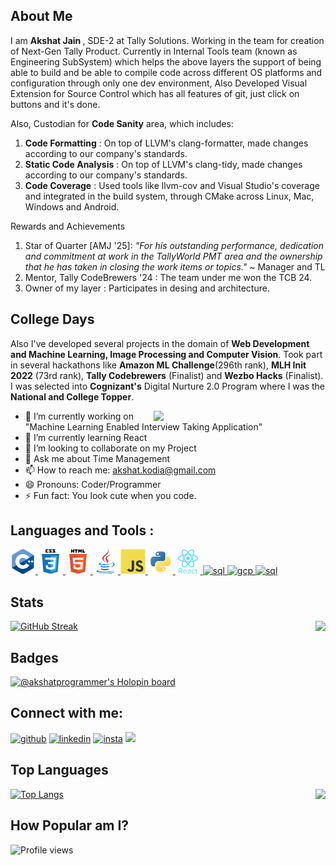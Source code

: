 <!--
**akshatprogrammer/akshatprogrammer** is a ✨ _special_ ✨ repository because its `README.md` (this file) appears on your GitHub profile.
-->
## About Me
I am <b>Akshat Jain </b>, SDE-2 at Tally Solutions. Working in the team for creation of Next-Gen Tally Product.
Currently in Internal Tools team (known as Engineering SubSystem) which helps the above layers the support of being able to build and be able to compile code across different OS platforms and configuration through only one dev environment, Also Developed Visual Extension for Source Control which has all features of git, just click on buttons and it's done.

Also, Custodian for **Code Sanity** area, which includes:

1. **Code Formatting** : On top of LLVM's clang-formatter, made changes according to our company's standards.
2. **Static Code Analysis** :  On top of LLVM's clang-tidy, made changes according to our company's standards.
3. **Code Coverage** : Used tools like llvm-cov and Visual Studio's coverage and integrated in the build system, through CMake across Linux, Mac, Windows and Android.

Rewards and Achievements 
1. Star of Quarter [AMJ '25]: _"For his outstanding performance, dedication and commitment at work in the TallyWorld PMT area and the ownership that he has taken in closing the work items or topics."_ ~ Manager and TL
2. Mentor, Tally CodeBrewers '24 : The team under me won the TCB 24.
3. Owner of my layer : Participates in desing and architecture.

## College Days
Also I've developed several projects in the domain of **Web Development and Machine Learning, Image Processing and Computer Vision**.
Took part in several hackathons like **Amazon ML Challenge**(296th rank), **MLH Init 2022** (73rd rank), **Tally Codebrewers** (Finalist) and **Wezbo Hacks** (Finalist).
I was selected into **Cognizant's** Digital Nurture 2.0 Program where I was the **National and College Topper**.


<img
  align="right"
  width="275x"
  src="https://miro.medium.com/max/1400/1*0FqDC0_r1f5xFz3IywLYRA.jpeg"
/>

- 🔭 I’m currently working on "Machine Learning Enabled Interview Taking Application"
- 🌱 I’m currently learning React
- 👯 I’m looking to collaborate on my Project
- 💬 Ask me about Time Management 
- 📫 How to reach me: akshat.kodia@gmail.com
- 😄 Pronouns: Coder/Programmer
- ⚡ Fun fact: You look cute when you code.

<h2 align="left">Languages and Tools :</h2>
<p align="left"> 
  <a href="https://www.w3schools.com/cpp/" target="_blank"> <img src="https://raw.githubusercontent.com/devicons/devicon/master/icons/cplusplus/cplusplus-original.svg" alt="cplusplus" width="40" height="40"/> 
  </a> 
  <a href="https://www.w3schools.com/css/" target="_blank"> <img src="https://raw.githubusercontent.com/devicons/devicon/master/icons/css3/css3-original-wordmark.svg" alt="css3" width="40" height="40"/> 
  </a> 
  <a href="https://www.w3.org/html/" target="_blank"> <img src="https://raw.githubusercontent.com/devicons/devicon/master/icons/html5/html5-original-wordmark.svg" alt="html5" width="40" height="40"/> 
  </a> 
  <a href="https://www.java.com" target="_blank"> <img src="https://raw.githubusercontent.com/devicons/devicon/master/icons/java/java-original.svg" alt="java" width="40" height="40"/> 
  </a> 
  <a href="https://developer.mozilla.org/en-US/docs/Web/JavaScript" target="_blank"> <img src="https://raw.githubusercontent.com/devicons/devicon/master/icons/javascript/javascript-original.svg" alt="javascript" width="40" height="40"/> 
  </a> 
  <a href="https://www.python.org" target="_blank"> <img src="https://raw.githubusercontent.com/devicons/devicon/master/icons/python/python-original.svg" alt="python" width="40" height="40"/> 
  </a> 
  <a href="https://reactjs.org/" target="_blank"> <img src="https://raw.githubusercontent.com/devicons/devicon/master/icons/react/react-original-wordmark.svg" alt="react" width="40" height="40"/> 
  </a>
  <a href="https://www.mysql.com/" target="_blank"> <img src="https://symbols.getvecta.com/stencil_28/61_sql-database-generic.90b41636a8.svg" alt="sql" width="40" height="40"/> 
  </a>
  <a href="https://cloud.google.com/" target="_blank"> <img src="https://www.gstatic.com/devrel-devsite/prod/vffb6f747a4a347f610c19877672b152494f6401418724d2bc2f21104794d57bc/cloud/images/favicons/onecloud/apple-icon.png" alt="gcp" width="40" height="40"/> 
  </a>
 <a href="https://code.visualstudio.com/" target="_blank"> <img src="https://upload.wikimedia.org/wikipedia/commons/thumb/9/9a/Visual_Studio_Code_1.35_icon.svg/2048px-Visual_Studio_Code_1.35_icon.svg.png" alt="sql" width="40" height="40"/> 
  </a>
</p>



## Stats
 [![GitHub Streak](https://github-readme-streak-stats.herokuapp.com/?user=akshatprogrammer&theme=neon-dark)](https://git.io/streak-stats) <img
    align="right"
    height="165"
    src="https://github-readme-stats.vercel.app/api?username=akshatprogrammer&count_private=true&show_icons=true&custom_title=Github%20Status&hide=issues&hide_border=true&bg_color=ffffff00&title_color=f65800&icon_color=32ff7b&text_color=FF7B32"
       />
              

## Badges
[![@akshatprogrammer's Holopin board](https://holopin.me/akshatprogrammer)](https://holopin.io/@akshatprogrammer)
## Connect with me: 
[<img src='https://cdn.jsdelivr.net/npm/simple-icons@3.0.1/icons/github.svg' alt='github' height='40'>](https://github.com/akshatprogrammer)
[<img src='https://raw.githubusercontent.com/peterthehan/peterthehan/master/assets/linkedin.svg' alt='linkedin' height='40'>](https://www.linkedin.com/in/akshatjaingeu/) 
[<img src='https://upload.wikimedia.org/wikipedia/commons/thumb/e/e7/Instagram_logo_2016.svg/198px-Instagram_logo_2016.svg.png?20210403190622' alt='insta' height='40'>](https://www.instagram.com/jjainakshat/) 
[<img src='https://raw.githubusercontent.com/rahuldkjain/github-profile-readme-generator/master/src/images/icons/Social/hackerrank.svg' height='40'>](https://www.hackerrank.com/akshat_kodia)</br>
## Top Languages 
[![Top Langs](https://github-readme-stats.vercel.app/api/top-langs/?username=akshatprogrammer)](https://github.com/anuraghazra/github-readme-stats) <img
    align="right"
    src="https://github-readme-stats.vercel.app/api/top-langs/?username=rafacdomin&layout=compact&exclude_repo=PingMeRN&hide_border=true&bg_color=ffffff00&title_color=f65800&icon_color=32ff7b&text_color=FF7B32"
       />
## How Popular am I?
![Profile views](https://gpvc.arturio.dev/akshatprogrammer)</br>
